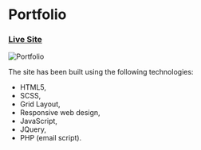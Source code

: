 # Portfolio

### [Live Site](https://jacekmaciejak.github.io/Portfolio/)
![Portfolio](https://i.ibb.co/c3569qb/img1.png)

The site has been built using the following technologies:

   - HTML5,
   - SCSS,
   - Grid Layout,
   - Responsive web design,
   - JavaScript,
   - JQuery,
   - PHP (email script).
